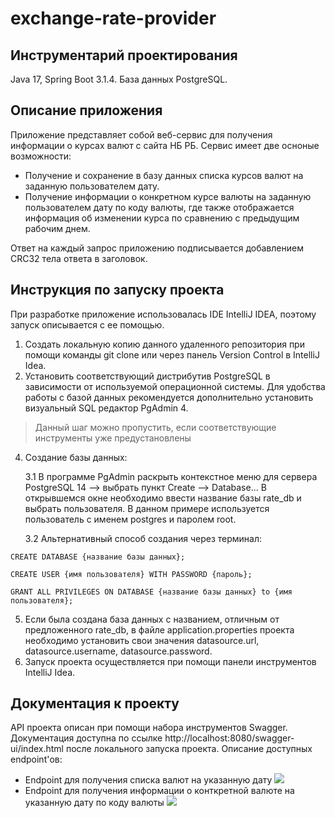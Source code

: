 # exchange-rate-provider

## Инструментарий проектирования 
Java 17, Spring Boot 3.1.4. База данных PostgreSQL.

## Описание приложения
Приложение представляет собой веб-сервис для получения информации о курсах валют с сайта НБ РБ.
Сервис имеет две осноные возможности:
- Получение и сохранение в базу данных списка курсов валют на заданную пользователем дату.
- Получение информации о конкретном курсе валюты на заданную пользователем дату по коду валюты, где также отображается информация об изменении курса по сравнению с предыдущим рабочим днем.

Ответ на каждый запрос приложению подписывается добавлением CRC32 тела ответа в заголовок.

## Инструкция по запуску проекта

При разработке приложение использовалась IDE IntelliJ IDEA, поэтому запуск описывается с ее помощью. 

1) Создать локальную копию данного удаленного репозитория при помощи команды git clone или через панель Version Control в IntelliJ Idea.
2) Установить соответствующий дистрибутив PostgreSQL в зависимости от используемой операционной системы. Для удобства работы с базой данных рекомендуется дополнительно установить визуальный SQL редактор PgAdmin 4.
> Данный шаг можно пропустить, если соответствующие инструменты уже предустановлены
4) Создание базы данных: 

    3.1 В программе PgAdmin раскрыть контекстное меню для сервера PostgreSQL 14 —> выбрать пункт Create —> Database... В открывшемся окне необходимо ввести название базы rate_db и выбрать пользователя. В данном примере используется пользователь с именем postgres и паролем root.

    3.2 Альтернативный способ создания через терминал:

``` CREATE DATABASE {название базы данных}; ```

``` CREATE USER {имя пользователя} WITH PASSWORD {пароль}; ```

``` GRANT ALL PRIVILEGES ON DATABASE {название базы данных} to {имя пользователя}; ```
 
5) Если была создана база данных с названием, отличным от предложенного rate_db, в файле application.properties проекта необходимо установить свои значения datasource.url, datasource.username, datasource.password.
6) Запуск проекта осуществляется при помощи панели инструментов IntelliJ Idea.

## Документация к проекту

API проекта описан при помощи набора инструментов Swagger. Документация доступна по ссылке http://localhost:8080/swagger-ui/index.html после локального запуска проекта.
Описание доступных endpoint'ов:
- Endpoint для получения списка валют на указанную дату
![](https://github.com/ParkhomenkoArtyom/exchange-rate-provider/raw/master/image/SwaggerDoc1.png)
- Endpoint для получения информации о конткретной валюте на указанную дату по коду валюты
![](https://github.com/ParkhomenkoArtyom/exchange-rate-provider/raw/master/image/SwaggerDoc2.png)
